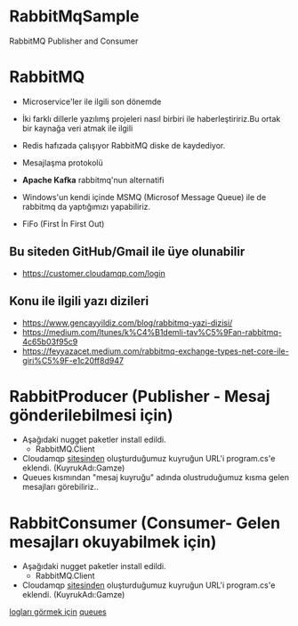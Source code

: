 # RabbitMqSample
RabbitMQ Publisher and Consumer

# RabbitMQ
- Microservice'ler ile ilgili son dönemde 
- İki farklı dillerle yazılımş projeleri nasıl birbiri ile haberleştiririz.Bu ortak bir kaynağa veri atmak ile ilgili
- Redis hafızada çalışıyor RabbitMQ diske de kaydediyor.
- Mesajlaşma protokolü
- **Apache Kafka** rabbitmq'nun alternatifi
- Windows'un kendi içinde MSMQ (Microsof Message Queue) ile de rabbitmq da yaptığımızı yapabiliriz.

- FiFo (First İn First Out)

## Bu siteden GitHub/Gmail ile üye olunabilir
- https://customer.cloudamqp.com/login 

## Konu ile ilgili yazı dizileri
- https://www.gencayyildiz.com/blog/rabbitmq-yazi-dizisi/
- https://medium.com/ltunes/k%C4%B1demli-tav%C5%9Fan-rabbitmq-4c65b03f95c9
- https://feyyazacet.medium.com/rabbitmq-exchange-types-net-core-ile-giri%C5%9F-e1c20ff8d947

# RabbitProducer   (Publisher - Mesaj gönderilebilmesi için)
- Aşağıdaki nugget paketler install edildi.
	- RabbitMQ.Client
- Cloudamqp [sitesinden](https://customer.cloudamqp.com/login ) oluşturduğumuz kuyruğun URL'i program.cs'e eklendi. (KuyrukAdı:Gamze)
- Queues kısmından "mesaj kuyruğu" adında olustruduğumuz kısma gelen mesajları görebiliriz..

# RabbitConsumer (Consumer- Gelen mesajları okuyabilmek için)
- Aşağıdaki nugget paketler install edildi.
	- RabbitMQ.Client
- Cloudamqp [sitesinden](https://customer.cloudamqp.com/login ) oluşturduğumuz kuyruğun URL'i program.cs'e eklendi. (KuyrukAdı:Gamze)


[logları görmek için](https://api.cloudamqp.com/console/8d8b1af1-d2ab-42e6-a060-892f826d3d1b/details)
[queues](https://sparrow.rmq.cloudamqp.com/#/queues)
